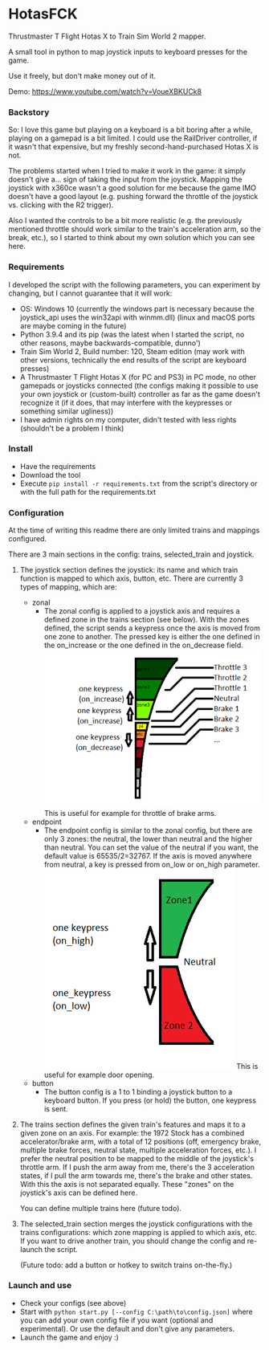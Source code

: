 # HotasFCK
Thrustmaster T Flight Hotas X to Train Sim World 2 mapper.

A small tool in python to map joystick inputs to keyboard presses for the game.

Use it freely, but don't make money out of it.

Demo: https://www.youtube.com/watch?v=VoueXBKUCk8

### Backstory
So: I love this game but playing on a keyboard is a bit boring after a while,
playing on a gamepad is a bit limited. I could use the RailDriver controller,
if it wasn't that expensive, but my freshly second-hand-purchased Hotas X is not.

The problems started when I tried to make it work in the game: it simply doesn't give a... sign of taking the input from
the joystick.
Mapping the joystick with x360ce wasn't a good solution for me because the game IMO doesn't have a good layout (e.g.
pushing forward the throttle of the joystick vs. clicking with the R2 trigger).

Also I wanted the controls to be a bit more realistic (e.g. the previously mentioned throttle should work similar to the
train's acceleration arm, so the break, etc.), so I started to think about my own solution which you can see here.

### Requirements
I developed the script with the following parameters, you can experiment by changing, but I cannot guarantee that it
will work:
* OS: Windows 10 (currently the windows part is necessary because the joystick_api uses the win32api with winmm.dll)
  (linux and macOS ports are maybe coming in the future)
* Python 3.9.4 and its pip (was the latest when I started the script, no other reasons, maybe backwards-compatible,
  dunno')
* Train Sim World 2, Build number: 120, Steam edition (may work with other versions, technically the end results of the
  script are keyboard presses)
* A Thrustmaster T Flight Hotas X (for PC and PS3) in PC mode, no other gamepads or joysticks connected
  (the configs making it possible to use your own joystick or (custom-built) controller as far as the game doesn't
  recognize it (if it does, that may interfere with the keypresses or something similar ugliness))
* I have admin rights on my computer, didn't tested with less rights (shouldn't be a problem I think)

### Install
* Have the requirements
* Download the tool
* Execute `pip install -r requirements.txt` from the script's directory or with the full path for the requirements.txt

### Configuration
At the time of writing this readme there are only limited trains and mappings configured.

There are 3 main sections in the config: trains, selected_train and joystick.

1. The joystick section defines the joystick: its name and which train function is mapped to which axis, button, etc.
   There are currently 3 types of mapping, which are:
    - zonal
      - The zonal config is applied to a joystick axis and requires a defined zone in the trains section (see below).
        With the zones defined, the script sends a keypress once the axis is moved from one zone to another. The pressed
        key is either the one defined in the on_increase or the one defined in the on_decrease field.
        ![zones image](img/zones.png)
        This is useful for example for throttle of brake arms.
    - endpoint
      - The endpoint config is similar to the zonal config, but there are only 3 zones: the neutral, the lower than
        neutral and the higher than neutral. You can set the value of the neutral if you want, the default value is 
        65535/2=32767. If the axis is moved anywhere from neutral, a key is pressed from on_low or on_high parameter.
        ![endpoints image](img/endpoints.png)
        This is useful for example door opening.
    - button
      - The button config is a 1 to 1 binding a joystick button to a keyboard button. If you press (or hold) the button,
        one keypress is sent.

2. The trains section defines the given train's features and maps it to a given zone on an axis.
For example: the 1972 Stock has a combined accelerator/brake arm, with a total of 12 positions (off, emergency brake,
multiple brake forces, neutral state, multiple acceleration forces, etc.). I prefer the neutral position to be mapped
to the middle of the joystick's throttle arm. If I push the arm away from me, there's the 3 acceleration states, if I
pull the arm towards me, there's the brake and other states. With this the axis is not separated equally. These "zones"
on the joystick's axis can be defined here. 
   
    You can define multiple trains here (future todo).
   
3. The selected_train section merges the joystick configurations with the trains configurations: which zone mapping is
applied to which axis, etc. If you want to drive another train, you should change the config and re-launch the script.

    (Future todo: add a button or hotkey to switch trains on-the-fly.)


### Launch and use
* Check your configs (see above)
* Start with `python start.py [--config C:\path\to\config.json]` where you can add your own config file if you want 
  (optional and experimental). Or use the default and don't give any parameters.
* Launch the game and enjoy :)
